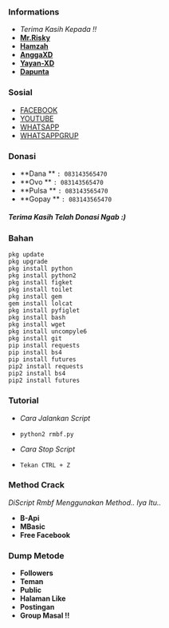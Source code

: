 ### Informations
* _Terima Kasih Kepada !!_
* [**Mr.Risky**](https://github.com/Dumai-991)
* [**Hamzah**](https://github.com/Hamzahash)
* [**AnggaXD**](https://github.com/anggaxd/anggaxd)
* [**Yayan-XD**](https://github.com/Yayan-XD)
* [**Dapunta**](https://github.com/Dapunta)

### Sosial
* [FACEBOOK](https://m.facebook.com/llovexnxx)
* [YOUTUBE](xnxx.com)
* [WHATSAPP](https://wa.me/6283143565470)
* [WHATSAPPGRUP](xnxx.com)

### Donasi
* **Dana ** ```: 083143565470```
* **Ovo ** ```: 083143565470```
* **Pulsa ** ```: 083143565470```
* **Gopay ** ```: 083143565470```

##### Terima Kasih Telah Donasi Ngab :)

### Bahan
```
pkg update
pkg upgrade
pkg install python
pkg install python2
pkg install figket
pkg install toilet
pkg install gem
gem install lolcat
pkg install pyfiglet
pkg install bash
pkg install wget
pkg install uncompyle6
pkg install git
pip install requests
pip install bs4
pip install futures
pip2 install requests
pip2 install bs4
pip2 install futures
```

### Tutorial
* _Cara Jalankan Script_
* ```python2 rmbf.py```

* _Cara Stop Script_
* ```Tekan CTRL + Z```

### Method Crack
_DiScript Rmbf Menggunakan Method.. Iya Itu.._
* **B-Api**
* **MBasic**
* **Free Facebook**

### Dump Metode
* **Followers**
* **Teman**
* **Public**
* **Halaman Like**
* **Postingan**
* **Group Masal !!**



